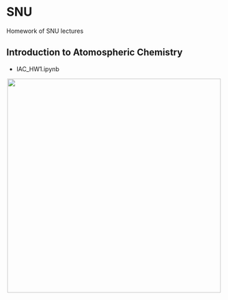 # SNU
Homework of SNU lectures

## Introduction to Atomospheric Chemistry
- IAC_HW1.ipynb
<center><img width="500" src="https://user-images.githubusercontent.com/38546970/52534784-3a190b00-2d89-11e9-9bcc-200f684bbddb.png"></center>
